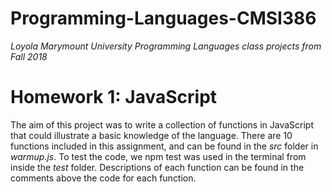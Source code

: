 # Programming-Languages-CMSI386
*Loyola Marymount University Programming Languages class projects from Fall 2018*

# Homework 1: JavaScript
The aim of this project was to write a collection of functions in JavaScript that could illustrate a basic knowledge of the language. There are 10 functions included in this assignment, and can be found in the *src* folder in *warmup.js*. To test the code, we npm test was used in the terminal from inside the *test* folder. Descriptions of each function can be found in the comments above the code for each function.

